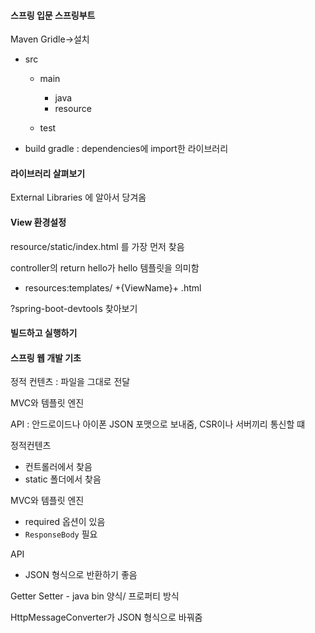 #### 스프링 입문 스프링부트

Maven Gridle->설치

- src

  - main
    - java
    - resource

  - test

- build gradle : dependencies에 import한 라이브러리



#### 라이브러리 살펴보기

External Libraries 에 알아서 당겨옴



#### View 환경설정

resource/static/index.html 를 가장 먼저 찾음

controller의 return hello가 hello 템플릿을 의미함

- resources:templates/ +{ViewName}+ .html



?spring-boot-devtools 찾아보기



#### 빌드하고 실행하기



#### 스프링 웹 개발 기초

정적 컨텐츠 : 파일을 그대로 전달

MVC와 템플릿 엔진

API : 안드로이드나 아이폰 JSON 포맷으로 보내줌, CSR이나 서버끼리 통신할 떄



정적컨텐츠

- 컨트롤러에서 찾음
- static 폴더에서 찾음



MVC와 템플릿 엔진

- required 옵션이 있음
- `ResponseBody` 필요



API

- JSON 형식으로 반환하기 좋음



Getter Setter - java bin 양식/ 프로퍼티 방식

HttpMessageConverter가 JSON 형식으로 바꿔줌

